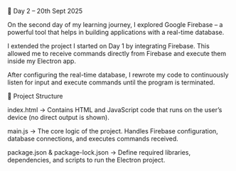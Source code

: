 🚀 Day 2 – 20th Sept 2025

On the second day of my learning journey, I explored Google Firebase – a powerful tool that helps in building applications with a real-time database.

I extended the project I started on Day 1 by integrating Firebase. This allowed me to receive commands directly from Firebase and execute them inside my Electron app.

After configuring the real-time database, I rewrote my code to continuously listen for input and execute commands until the program is terminated.

🔧 Project Structure

index.html → Contains HTML and JavaScript code that runs on the user’s device (no direct output is shown).

main.js → The core logic of the project. Handles Firebase configuration, database connections, and executes commands received.

package.json & package-lock.json → Define required libraries, dependencies, and scripts to run the Electron project.
